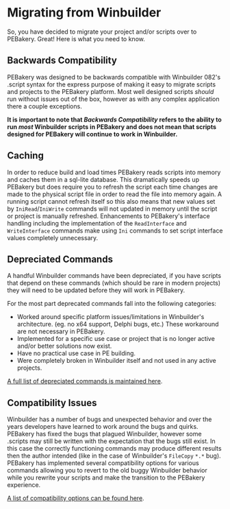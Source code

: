 # Migrating from Winbuilder

So, you have decided to migrate your project and/or scripts over to PEBakery. Great! Here is what you need to know.

## Backwards Compatibility

PEBakery was designed to be backwards compatible with Winbuilder 082's .script syntax for the express purpose of making it easy to migrate scripts and projects to the PEBakery platform. Most well designed scripts _should_ run without issues out of the box, however as with any complex application there a couple exceptions.

**It is important to note that _Backwards Compatibility_ refers to the ability to run _most_ Winbuilder scripts in PEBakery and does not mean that scripts designed for PEBakery will continue to work in Winbuilder.**

## Caching

In order to reduce build and load times PEBakery reads scripts into memory and caches them in a sql-lite database. This dramatically speeds up PEBakery but does require you to refresh the script each time changes are made to the physical script file in order to read the file into memory again. A running script cannot refresh itself so this also means that new values set by `IniRead`/`IniWrite` commands will not updated in memory until the script or project is manually refreshed. Enhancements to PEBakery's interface handling including the implementation of the `ReadInterface` and `WriteInterface` commands make using `Ini` commands to set script interface values completely unnecessary.

## Depreciated Commands

A handful Winbuilder commands have been depreciated, if you have scripts that depend on these commands (which should be rare in modern projects) they will need to be updated before they will work in PEBakery.

For the most part deprecated commands fall into the following categories:

* Worked around specific platform issues/limitations in Winbuilder's architecture. (eg. no x64 support, Delphi bugs, etc.) These workaround are not necessary in PEBakery.
* Implemented for a specific use case or project that is no longer active and/or better solutions now exist.
* Have no practical use case in PE building.
* Were completely broken in Winbuilder itself and not used in any active projects.

[A full list of depreciated commands is maintained here](./Commands/Depreciated.md).

## Compatibility Issues

Winbuilder has a number of bugs and unexpected behavior and over the years developers have learned to work around the bugs and quirks. PEBakery has fixed the bugs that plagued Winbuilder, however some .scripts may still be written with the expectation that the bugs still exist. In this case the correctly functioning commands may produce different results then the author intended (like in the case of Winbuilder's ```FileCopy``` ```*.*``` bug). PEBakery has implemented several compatibility options for various commands allowing you to revert to the old buggy Winbuilder behavior while you rewrite your scripts and make the transition to the PEBakery experience.

[A list of compatibility options can be found here](/Usage/Settings-Compatibility.md).